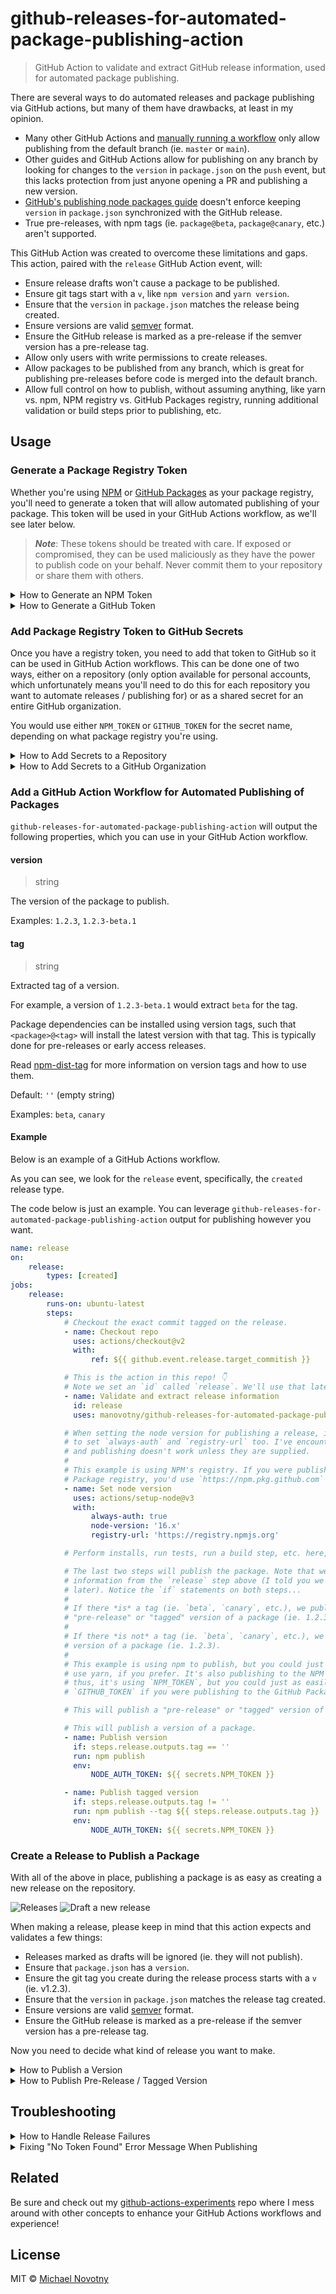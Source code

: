 # github-releases-for-automated-package-publishing-action

> GitHub Action to validate and extract GitHub release information, used for automated package publishing.

There are several ways to do automated releases and package publishing via GitHub actions, but many of them have drawbacks, at least in my opinion.

-   Many other GitHub Actions and [manually running a workflow](https://docs.github.com/en/actions/managing-workflow-runs/manually-running-a-workflow) only allow publishing from the default branch (ie. `master` or `main`).
-   Other guides and GitHub Actions allow for publishing on any branch by looking for changes to the `version` in `package.json` on the `push` event, but this lacks protection from just anyone opening a PR and publishing a new version.
-   [GitHub's publishing node packages guide](https://docs.github.com/en/actions/guides/publishing-nodejs-packages) doesn't enforce keeping `version` in `package.json` synchronized with the GitHub release.
-   True pre-releases, with npm tags (ie. `package@beta`, `package@canary`, etc.) aren't supported.

This GitHub Action was created to overcome these limitations and gaps. This action, paired with the `release` GitHub Action event, will:

-   Ensure release drafts won't cause a package to be published.
-   Ensure git tags start with a `v`, like `npm version` and `yarn version`.
-   Ensure that the `version` in `package.json` matches the release being created.
-   Ensure versions are valid [semver](https://semver.org/) format.
-   Ensure the GitHub release is marked as a pre-release if the semver version has a pre-release tag.
-   Allow only users with write permissions to create releases.
-   Allow packages to be published from any branch, which is great for publishing pre-releases before code is merged into the default branch.
-   Allow full control on how to publish, without assuming anything, like yarn vs. npm, NPM registry vs. GitHub Packages registry, running additional validation or build steps prior to publishing, etc.

## Usage

### Generate a Package Registry Token

Whether you're using [NPM](https://www.npmjs.com/) or [GitHub Packages](https://github.com/features/packages) as your package registry, you'll need to generate a token that will allow automated publishing of your package. This token will be used in your GitHub Actions workflow, as we'll see later below.

> **_Note_**: These tokens should be treated with care. If exposed or compromised, they can be used maliciously as they have the power to publish code on your behalf. Never commit them to your repository or share them with others.

<details>
  <summary>How to Generate an NPM Token</summary>

You'll need to generate a new token in your NPM account, which will allow automated publishing of packages.

The screenshots below will visually walk you through the process.

![Profile > Access tokens](.github/assets/generate-npm-token-step-1.jpg)
![Generate new token](.github/assets/generate-npm-token-step-2.jpg)
![Generate automation token](.github/assets/generate-npm-token-step-3.jpg)
![Successfully generated a new token!](.github/assets/generate-npm-token-step-4.jpg)

</details>

<details>
  <summary>How to Generate a GitHub Token</summary>

You'll need to generate a new token in your GitHub account, which will allow automated publishing of packages.

The screenshots below will visually walk you through the process.

![Profile > Settings](.github/assets/generate-github-token-step-1.jpg)
![Developer settings](.github/assets/generate-github-token-step-2.jpg)
![Personal access tokens](.github/assets/generate-github-token-step-3.jpg)
![Generate new token](.github/assets/generate-github-token-step-4.jpg)
![New personal access token](.github/assets/generate-github-token-step-5.jpg)
![Make sure to copy your new personal access token now. You won't be able to see it again!](.github/assets/generate-github-token-step-6.jpg)

</details>

### Add Package Registry Token to GitHub Secrets

Once you have a registry token, you need to add that token to GitHub so it can be used in GitHub Action workflows. This can be done one of two ways, either on a repository (only option available for personal accounts, which unfortunately means you'll need to do this for each repository you want to automate releases / publishing for) or as a shared secret for an entire GitHub organization.

You would use either `NPM_TOKEN` or `GITHUB_TOKEN` for the secret name, depending on what package registry you're using.

<details>
  <summary>How to Add Secrets to a Repository</summary>

Since your token is sensitive information, you'll need to store it in GitHub as a secret. Individual accounts will need to add secrets to each repository.

The screenshots below will visually walk you through the process.

![Repository > Settings](.github/assets/add-github-repository-secret-step-1.jpg)
![Secrets](.github/assets/add-github-repository-secret-step-2.jpg)
![New repository secret](.github/assets/add-github-repository-secret-step-3.jpg)
![Add secret](.github/assets/add-github-repository-secret-step-4.jpg)
![Secret added](.github/assets/add-github-repository-secret-step-5.jpg)

</details>

<details>
  <summary>How to Add Secrets to a GitHub Organization</summary>

Since your token is sensitive information, you'll need to store it in GitHub as a secret. Organizations can store secrets at the organization level, meaning it will be accessible to all repositories within the organization.

The screenshots below will visually walk you through the process.

![Profile > Settings](.github/assets/add-github-organization-secret-step-1.jpg)
![New organization secret](.github/assets/add-github-organization-secret-step-2.jpg)
![Add secret](.github/assets/add-github-organization-secret-step-3.jpg)
![Secret added](.github/assets/add-github-organization-secret-step-4.jpg)

</details>

### Add a GitHub Action Workflow for Automated Publishing of Packages

`github-releases-for-automated-package-publishing-action` will output the following properties, which you can use in your GitHub Action workflow.

#### version

> string

The version of the package to publish.

Examples: `1.2.3`, `1.2.3-beta.1`

#### tag

> string

Extracted tag of a version.

For example, a version of `1.2.3-beta.1` would extract `beta` for the tag.

Package dependencies can be installed using version tags, such that `<package>@<tag>` will install the latest version with that tag. This is typically done for pre-releases or early access releases.

Read [npm-dist-tag](https://docs.npmjs.com/cli/v6/commands/npm-dist-tag) for more information on version tags and how to use them.

Default: `''` (empty string)

Examples: `beta`, `canary`

#### Example

Below is an example of a GitHub Actions workflow.

As you can see, we look for the `release` event, specifically, the `created` release type.

The code below is just an example. You can leverage `github-releases-for-automated-package-publishing-action` output for publishing however you want.

```yaml
name: release
on:
    release:
        types: [created]
jobs:
    release:
        runs-on: ubuntu-latest
        steps:
            # Checkout the exact commit tagged on the release.
            - name: Checkout repo
              uses: actions/checkout@v2
              with:
                  ref: ${{ github.event.release.target_commitish }}

            # This is the action in this repo! 👇
            # Note we set an `id` called `release`. We'll use that later...
            - name: Validate and extract release information
              id: release
              uses: manovotny/github-releases-for-automated-package-publishing-action@v2.0.0

            # When setting the node version for publishing a release, it's also impotant
            # to set `always-auth` and `registry-url` too. I've encountered vauge errors
            # and publishing doesn't work unless they are supplied.
            #
            # This example is using NPM's registry. If you were publishing to GitHub's
            # Package registry, you'd use `https://npm.pkg.github.com` instead.
            - name: Set node version
              uses: actions/setup-node@v3
              with:
                  always-auth: true
                  node-version: '16.x'
                  registry-url: 'https://registry.npmjs.org'

            # Perform installs, run tests, run a build step, etc. here, as needed.

            # The last two steps will publish the package. Note that we're using
            # information from the `release` step above (I told you we'd use it
            # later). Notice the `if` statements on both steps...
            #
            # If there *is* a tag (ie. `beta`, `canary`, etc.), we publish a
            # "pre-release" or "tagged" version of a package (ie. 1.2.3-beta.1).
            #
            # If there *is not* a tag (ie. `beta`, `canary`, etc.), we publish a
            # version of a package (ie. 1.2.3).
            #
            # This example is using npm to publish, but you could just as easily
            # use yarn, if you prefer. It's also publishing to the NPM registry,
            # thus, it's using `NPM_TOKEN`, but you could just as easily use
            # `GITHUB_TOKEN` if you were publishing to the GitHub Package registry.

            # This will publish a "pre-release" or "tagged" version of a package.

            # This will publish a version of a package.
            - name: Publish version
              if: steps.release.outputs.tag == ''
              run: npm publish
              env:
                  NODE_AUTH_TOKEN: ${{ secrets.NPM_TOKEN }}

            - name: Publish tagged version
              if: steps.release.outputs.tag != ''
              run: npm publish --tag ${{ steps.release.outputs.tag }}
              env:
                  NODE_AUTH_TOKEN: ${{ secrets.NPM_TOKEN }}
```

### Create a Release to Publish a Package

With all of the above in place, publishing a package is as easy as creating a new release on the repository.

![Releases](.github/assets/releases.jpg)
![Draft a new release](.github/assets/draft-a-new-release.jpg)

When making a release, please keep in mind that this action expects and validates a few things:

-   Releases marked as drafts will be ignored (ie. they will not publish).
-   Ensure that `package.json` has a `version`.
-   Ensure the git tag you create during the release process starts with a `v` (ie. v1.2.3).
-   Ensure that the `version` in `package.json` matches the release tag created.
-   Ensure versions are valid [semver](https://semver.org/) format.
-   Ensure the GitHub release is marked as a pre-release if the semver version has a pre-release tag.

Now you need to decide what kind of release you want to make.

<details>
  <summary>How to Publish a Version</summary>

Creating a new GitHub release will start the automated publishing process.

The screenshots below will visually walk you through the process.

![New release](.github/assets/create-release-publish-version-step-1.jpg)
![GitHub Actions release workflow logs](.github/assets/create-release-publish-version-step-2.jpg)

</details>

<details>
  <summary>How to Publish Pre-Release / Tagged Version</summary>

Creating a new GitHub release will start the automated publishing process. To create a pre-release / tagged version, you'll need to use the proper pre-release / tagged semver syntax and mark the release as a pre-release.

The screenshots below will visually walk you through the process.

![New pre-release](.github/assets/create-release-publish-tagged-version-step-1.jpg)
![GitHub Actions pre-release workflow logs](.github/assets/create-release-publish-tagged-version-step-2.jpg)

</details>

## Troubleshooting

<details>
  <summary>How to Handle Release Failures</summary>

In the event a publish fails for a release due to validation issues or for some other reason, rolling back the release is relatively easy.

1. Delete the corresponding release and tag from GitHub.
1. Address the underlying issues that cause the failure.
1. Try creating a release again.

The screenshots below will visually walk you through the process.

![GitHub Actions release workflow failure logs](.github/assets/release-failure.jpg)
![Releases](.github/assets/releases.jpg)
![Release name](.github/assets/handle-release-failure-step-1.jpg)
![Delete release](.github/assets/handle-release-failure-step-2.jpg)
![Delete release confirmation](.github/assets/handle-release-failure-step-3.jpg)
![Delete release success message and tags](.github/assets/handle-release-failure-step-4.jpg)
![Tag name](.github/assets/handle-release-failure-step-5.jpg)
![Delete tag](.github/assets/handle-release-failure-step-6.jpg)
![Delete tag confirmation](.github/assets/handle-release-failure-step-7.jpg)
![Delete tag success message](.github/assets/handle-release-failure-step-8.jpg)

</details>

<details>
  <summary>Fixing "No Token Found" Error Message When Publishing</summary>

![error No token found and can't prompt for login when running with --non-interactive.](.github/assets/error-no-token-found.jpg)

First thing to check is that you've [added a package registry token to your GitHub secrets](https://github.com/manovotny/github-releases-for-automated-package-publishing-action#add-package-registry-token-to-github-secrets).

If you're still getting the error, then it's because you likely forgot to add the `always-auth` and `registry-url` properties when setting the node version in your workflow.

```yml
- name: Set node version
  uses: actions/setup-node@v3
  with:
      always-auth: true
      node-version: '16'
      registry-url: 'https://registry.npmjs.org'
```

</details>

## Related

Be sure and check out my [github-actions-experiments](https://github.com/manovotny/github-actions-experiments) repo where I mess around with other concepts to enhance your GitHub Actions workflows and experience!

## License

MIT © [Michael Novotny](http://manovotny.com)
